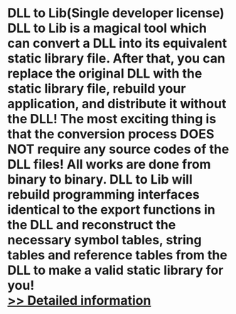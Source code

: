 # DLL to Lib(Single developer license)<br />DLL to Lib is a magical tool which can convert a DLL into its equivalent static library file. After that, you can replace the original DLL with the static library file, rebuild your application, and distribute it without the DLL! The most exciting thing is that the conversion process DOES NOT require any source codes of the DLL files! All works are done from binary to binary. DLL to Lib will rebuild programming interfaces identical to the export functions in the DLL and reconstruct the necessary symbol tables, string tables and reference tables from the DLL to make a valid static library for you!<br />[>> Detailed information](https://secure.shareit.com/shareit/product.html?productid=301011934&affiliateid=200057808)
